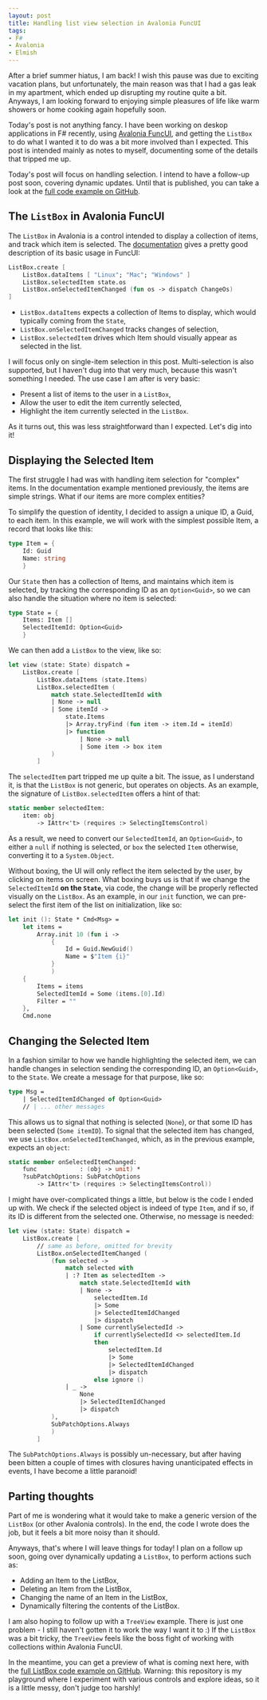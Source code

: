 ```yaml
---
layout: post
title: Handling list view selection in Avalonia FuncUI
tags:
- F#
- Avalonia
- Elmish
---
```


After a brief summer hiatus, I am back! I wish this pause was due to 
exciting vacation plans, but unfortunately, the main reason was 
that I had a gas leak in my apartment, which ended up disrupting my routine 
quite a bit. Anyways, I am looking forward to enjoying simple pleasures of 
life like warm showers or home cooking again hopefully soon.  

Today's post is not anything fancy. I have been working on deskop applications 
in F# recently, using [Avalonia FuncUI][1], and getting the `ListBox` to do 
what I wanted it to do was a bit more involved than I expected. This post is 
intended mainly as notes to myself, documenting some of the details that 
tripped me up.  

Today's post will focus on handling selection. I intend to have a follow-up 
post soon, covering dynamic updates. Until that is published, you can take 
a look at the [full code example on GitHub][3].  

## The `ListBox` in Avalonia FuncUI

The `ListBox` in Avalonia is a control intended to display a collection of 
items, and track which item is selected. The [documentation][2] gives a pretty 
good description of its basic usage in FuncUI:  

``` fsharp
ListBox.create [
    ListBox.dataItems [ "Linux"; "Mac"; "Windows" ]
    ListBox.selectedItem state.os
    ListBox.onSelectedItemChanged (fun os -> dispatch ChangeOs)
]
```

- `ListBox.dataItems` expects a collection of Items to display, which would 
typically coming from the `State`,  
- `ListBox.onSelectedItemChanged` tracks changes of selection,  
- `ListBox.selectedItem` drives which Item should visually appear as selected 
in the list.

I will focus only on single-item selection in this post. Multi-selection is 
also supported, but I haven't dug into that very much, because this wasn't 
something I needed. The use case I am after is very basic:  

- Present a list of items to the user in a `ListBox`,  
- Allow the user to edit the item currently selected,
- Highlight the item currently selected in the `ListBox`.  

As it turns out, this was less straightforward than I expected. Let's dig into 
it!  

<!--more-->

## Displaying the Selected Item

The first struggle I had was with handling item selection for "complex" items. 
In the documentation example mentioned previously, the items are simple 
strings. What if our items are more complex entities?  

To simplify the question of identity, I decided to assign a unique ID, a Guid, 
to each item. In this example, we will work with the simplest possible Item, a 
record that looks like this:  

``` fsharp
type Item = {
    Id: Guid
    Name: string
    }
```

Our `State` then has a collection of Items, and maintains which item is 
selected, by tracking the corresponding ID as an `Option<Guid>`, so we can also 
handle the situation where no item is selected:  

``` fsharp
type State = {
    Items: Item []
    SelectedItemId: Option<Guid>
    }
```

We can then add a `ListBox` to the view, like so:  

``` fsharp
let view (state: State) dispatch =
    ListBox.create [
        ListBox.dataItems (state.Items)
        ListBox.selectedItem (
            match state.SelectedItemId with
            | None -> null
            | Some itemId ->
                state.Items
                |> Array.tryFind (fun item -> item.Id = itemId)
                |> function
                    | None -> null
                    | Some item -> box item
            )
        ]
```

The `selectedItem` part tripped me up quite a bit. The issue, as I understand 
it, is that the `ListBox` is not generic, but operates on objects. As an 
example, the signature of `ListBox.selectedItem` offers a hint of that:  

``` fsharp
static member selectedItem: 
    item: obj 
        -> IAttr<'t> (requires :> SelectingItemsControl)
```

As a result, we need to convert our `SelectedItemId`, an `Option<Guid>`, to 
either a `null` if nothing is selected, or `box` the selected `Item` otherwise, 
converting it to a `System.Object`.  

Without boxing, the UI will only reflect the item selected by the user, by 
clicking on items on screen. What boxing buys us is that if we change the 
`SelectedItemId` **on the `State`**, via code, the change will be properly 
reflected visually on the `ListBox`. As an example, in our `init` function, we 
can pre-select the first item of the list on initialization, like so:  

``` fsharp
let init (): State * Cmd<Msg> =
    let items =
        Array.init 10 (fun i ->
            {
                Id = Guid.NewGuid()
                Name = $"Item {i}"
            }
            )
    {
        Items = items
        SelectedItemId = Some (items.[0].Id)
        Filter = ""
    },
    Cmd.none
```

## Changing the Selected Item

In a fashion similar to how we handle highlighting the selected item, we can 
handle changes in selection sending the corresponding ID, an `Option<Guid>`, to 
the `State`. We create a message for that purpose, like so:  

``` fsharp
type Msg =
    | SelectedItemIdChanged of Option<Guid>
    // | ... other messages
```

This allows us to signal that nothing is selected (`None`), or that some ID has 
been selected (`Some itemID`). To signal that the selected item has changed, we 
use `ListBox.onSelectedItemChanged`, which, as in the previous example, expects 
an `object`:  

``` fsharp
static member onSelectedItemChanged:
    func            : (obj -> unit) *
    ?subPatchOptions: SubPatchOptions
        -> IAttr<'t> (requires :> SelectingItemsControl))
```

I might have over-complicated things a little, but below is the code I ended up
with. We check if the selected object is indeed of type `Item`, and if so, if 
its ID is different from the selected one. Otherwise, no message is needed:  

``` fsharp
let view (state: State) dispatch =
    ListBox.create [
        // same as before, omitted for brevity
        ListBox.onSelectedItemChanged (
            (fun selected ->
                match selected with
                | :? Item as selectedItem ->
                    match state.SelectedItemId with
                    | None ->
                        selectedItem.Id
                        |> Some
                        |> SelectedItemIdChanged
                        |> dispatch
                    | Some currentlySelectedId ->
                        if currentlySelectedId <> selectedItem.Id
                        then
                            selectedItem.Id
                            |> Some
                            |> SelectedItemIdChanged
                            |> dispatch
                        else ignore ()
                | _ ->
                    None
                    |> SelectedItemIdChanged
                    |> dispatch
            ),
            SubPatchOptions.Always
            )
        ]
```

The `SubPatchOptions.Always` is possibly un-necessary, but after having been 
bitten a couple of times with closures having unanticipated effects in events, 
I have become a little paranoid!  

## Parting thoughts

Part of me is wondering what it would take to make a generic version of the 
`ListBox` (or other Avalonia controls). In the end, the code I wrote does the 
job, but it feels a bit more noisy than it should.  

Anyways, that's where I will leave things for today! I plan on a follow up 
soon, going over dynamically updating a `ListBox`, to perform actions such as:  

- Adding an Item to the ListBox,  
- Deleting an Item from the ListBox,  
- Changing the name of an Item in the ListBox,  
- Dynamically filtering the contents of the ListBox.  

I am also hoping to follow up with a `TreeView` example. There is just one 
problem - I still haven't gotten it to work the way I want it to :) If the 
`ListBox` was a bit tricky, the `TreeView` feels like the boss fight of working 
with collections within Avalonia FuncUI.  

In the meantime, you can get a preview of what is coming next here, with the 
[full ListBox code example on GitHub][3]. Warning: this repository is my 
playground where I experiment with various controls and explore ideas, so it is 
a little messy, don't judge too harshly!  

[1]: https://funcui.avaloniaui.net/
[2]: https://funcui.avaloniaui.net/controls/listbox
[3]: https://github.com/mathias-brandewinder/Avalonia-FuncUI-Examples/blob/4f0757d6bd20b6909a1295423f8f2a33c4c0b8b1/ListSelection.fs
